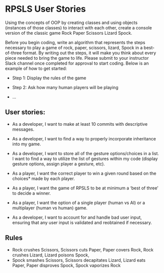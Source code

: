 # RPSLS User Stories

Using the concepts of OOP by creating classes and using objects (instances of those classes) to interact with each other, create a console version of the classic game Rock Paper Scissors Lizard Spock.

Before you begin coding, write an algorithm that represents the steps necessary to play a game of rock, paper, scissors, lizard, Spock in a best-of-three format. By writing out the steps, it will make you think about every piece needed to bring the game to life. Please submit to your instructor Slack channel once completed for approval to start coding. Below is an example of how to get started:

- Step 1: Display the rules of the game

- Step 2: Ask how many human players will be playing

- ...

## User stories:

- As a developer, I want to make at least 10 commits with descriptive messages.

- As a developer, I want to find a way to properly incorporate inheritance into my game.

- As a developer, I want to store all of the gesture options/choices in a list. I want to find a way to utilize the list of gestures within my code (display gesture options, assign player a gesture, etc).

- As a player, I want the correct player to win a given round based on the choices* made by each player.

- As a player, I want the game of RPSLS to be at minimum a ‘best of three’ to decide a winner.

- As a player, I want the option of a single player (human vs AI) or a multiplayer (human vs human) game.

- As a developer, I want to account for and handle bad user input, ensuring that any user input is validated and reobtained if necessary.

## Rules
* Rock crushes Scissors, Scissors cuts Paper, Paper covers Rock, Rock crushes Lizard, Lizard poisons Spock, 
* Spock smashes Scissors, Scissors decapitates Lizard, Lizard eats Paper, Paper disproves Spock, Spock vaporizes Rock